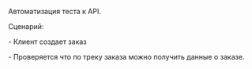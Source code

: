 ﻿Автоматизация теста к API. 

Сценарий:

\- Клиент создает заказ

\- Проверяется что по треку заказа можно получить данные о заказе.


